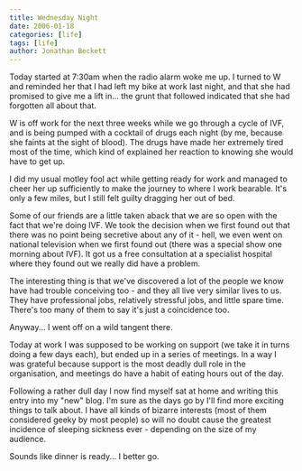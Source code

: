 ```yaml
---
title: Wednesday Night
date: 2006-01-18
categories: [life]
tags: [life]
author: Jonathan Beckett
---
```


Today started at 7:30am when the radio alarm woke me up. I turned to W and reminded her that I had left my bike at work last night, and that she had promised to give me a lift in... the grunt that followed indicated that she had forgotten all about that.

W is off work for the next three weeks while we go through a cycle of IVF, and is being pumped with a cocktail of drugs each night (by me, because she faints at the sight of blood). The drugs have made her extremely tired most of the time, which kind of explained her reaction to knowing she would have to get up.

I did my usual motley fool act while getting ready for work and managed to cheer her up sufficiently to make the journey to where I work bearable. It's only a few miles, but I still felt guilty dragging her out of bed.

Some of our friends are a little taken aback that we are so open with the fact that we're doing IVF. We took the decision when we first found out that there was no point being secretive about any of it - hell, we even went on national television when we first found out (there was a special show one morning about IVF). It got us a free consultation at a specialist hospital where they found out we really did have a problem.

The interesting thing is that we've discovered a lot of the people we know have had trouble conceiving too - and they all live very similar lives to us. They have professional jobs, relatively stressful jobs, and little spare time. There's too many of them to say it's just a coincidence too.

Anyway... I went off on a wild tangent there.

Today at work I was supposed to be working on support (we take it in turns doing a few days each), but ended up in a series of meetings. In a way I was grateful because support is the most deadly dull role in the organisation, and meetings do have a habit of eating hours out of the day.

Following a rather dull day I now find myself sat at home and writing this entry into my "new" blog. I'm sure as the days go by I'll find more exciting things to talk about. I have all kinds of bizarre interests (most of them considered geeky by most people) so will no doubt cause the greatest incidence of sleeping sickness ever - depending on the size of my audience.

Sounds like dinner is ready... I better go.